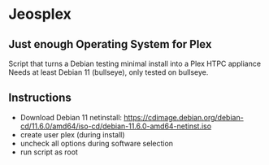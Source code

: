 # Jeosplex
## Just enough Operating System for Plex

Script that turns a Debian testing minimal install into a Plex HTPC appliance
Needs at least Debian 11 (bullseye), only tested on bullseye.

## Instructions
* Download Debian 11 netinstall: https://cdimage.debian.org/debian-cd/11.6.0/amd64/iso-cd/debian-11.6.0-amd64-netinst.iso
* create user plex (during install)
* uncheck all options during software selection
* run script as root
